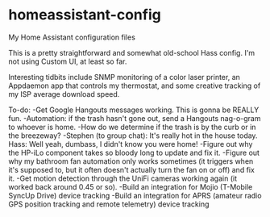 # homeassistant-config
My Home Assistant configuration files

This is a pretty straightforward and somewhat old-school Hass config. I'm not using Custom UI, at least so far.

Interesting tidbits include SNMP monitoring of a color laser printer, an Appdaemon app that controls my thermostat, and some creative tracking of my ISP average download speed.

To-do: 
  -Get Google Hangouts messages working. This is gonna be REALLY fun.
    -Automation: if the trash hasn't gone out, send a Hangouts nag-o-gram to whoever is home.
      -How do we determine if the trash is by the curb or in the breezeway?
    -Stephen (to group chat): It's really hot in the house today. Hass: Well yeah, dumbass, I didn't know you were home!
  -Figure out why the HP-iLo component takes so bloody long to update and fix it.
  -Figure out why my bathroom fan automation only works sometimes (it triggers when it's supposed to, but it often doesn't actually turn the fan on or off) and fix it.
  -Get motion detection through the UniFi cameras working again (it worked back around 0.45 or so).
  -Build an integration for Mojio (T-Mobile SyncUp Drive) device tracking
  -Build an integration for APRS (amateur radio GPS position tracking and remote telemetry) device tracking
